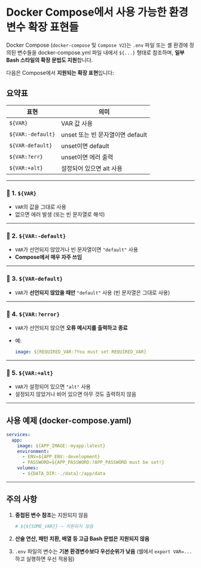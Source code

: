 # Docker Compose에서 사용 가능한 환경변수 확장 표현들

Docker Compose (`docker-compose` 및 `Compose V2`)는 `.env` 파일 또는 셸 환경에 정의된 변수들을 docker-compose.yml 파일 내에서 `${...}` 형태로 참조하며, **일부 Bash 스타일의 확장 문법도 지원**합니다.

다음은 Compose에서 **지원되는 확장 표현**입니다:

## 요약표

| 표현                | 의미                       |
| ----------------- | ------------------------ |
| `${VAR}`          | VAR 값 사용                 |
| `${VAR:-default}` | unset 또는 빈 문자열이면 default |
| `${VAR-default}`  | unset이면 default          |
| `${VAR:?err}`     | unset이면 에러 출력            |
| `${VAR:+alt}`     | 설정되어 있으면 alt 사용          |

---

### 🔹 1. `${VAR}`

* `VAR`의 값을 그대로 사용
* 없으면 에러 발생 (또는 빈 문자열로 해석)

---

### 🔹 2. `${VAR:-default}`

* `VAR`가 선언되지 않았거나 빈 문자열이면 `"default"` 사용
* **Compose에서 매우 자주 쓰임**

---

### 🔹 3. `${VAR-default}`

* `VAR`가 **선언되지 않았을 때만** `"default"` 사용 (빈 문자열은 그대로 사용)

---

### 🔹 4. `${VAR:?error}`

* `VAR`가 선언되지 않으면 **오류 메시지를 출력하고 종료**
* 예:

  ```yaml
  image: ${REQUIRED_VAR:?You must set REQUIRED_VAR}
  ```

---

### 🔹 5. `${VAR:+alt}`

* `VAR`가 설정되어 있으면 `"alt"` 사용
* 설정되지 않았거나 비어 있으면 아무 것도 출력하지 않음

---

## 사용 예제 (docker-compose.yaml)

```yaml
services:
  app:
    image: ${APP_IMAGE:-myapp:latest}
    environment:
      - ENV=${APP_ENV:-development}
      - PASSWORD=${APP_PASSWORD:?APP_PASSWORD must be set!}
    volumes:
      - ${DATA_DIR:-./data}:/app/data
```

---

## 주의 사항

1. **중첩된 변수 참조**는 지원되지 않음

   ```yaml
   # ${${SOME_VAR}} — 지원되지 않음
   ```

2. **산술 연산, 패턴 치환, 배열 등 고급 Bash 문법은 지원되지 않음**

3. `.env` 파일의 변수는 **기본 환경변수보다 우선순위가 낮음**
   (쉘에서 `export VAR=...` 하고 실행하면 우선 적용됨)
